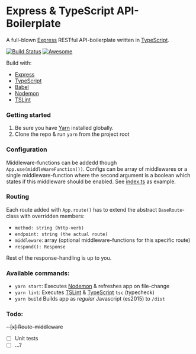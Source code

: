 # Express & TypeScript API-Boilerplate

A full-blown [Express] RESTful API-boilerplate written in [TypeScript].

[![Build Status](https://travis-ci.org/villeristi/express-typescript-api-boilerplate.svg?branch=master)](https://travis-ci.org/villeristi/express-typescript-api-boilerplate)
[![Awesome](https://cdn.rawgit.com/sindresorhus/awesome/d7305f38d29fed78fa85652e3a63e154dd8e8829/media/badge.svg)](https://github.com/villeristi/express-typescript-api-boilerplate)

Build with:
- [Express]
- [TypeScript]
- [Babel]
- [Nodemon]
- [TSLint]

### Getting started
1. Be sure you have [Yarn] installed globally.
2. Clone the repo & run `yarn` from the project root

### Configuration
Middleware-functions can be addedd though `App.use(middleWareFunction())`. Configs can be array of middlewares or a single middleware-function where the second argument is a boolean which states if this middleware should be enabled.
See [index.ts](src/index.ts) as example.

### Routing
Each route added with `App.route()` has to extend the abstract `BaseRoute`-class with overridden members:
- `method: string (http-verb)`
- `endpoint: string (the actual route)`
- `middleware`: array (optional middleware-functions for this specific route)
- `respond(): Response`

Rest of the response-handling is up to you.

### Available commands:
 - `yarn start`: Executes [Nodemon] & refreshes app on file-change
 - `yarn lint`: Executes [TSLint] & [TypeScript] `tsc` (typecheck)
 - `yarn build` Builds app as _regular_ Javascript (es2015) to `/dist`

### Todo:
~~- [x] Route-middleware~~
- [ ] Unit tests
- [ ] ...?

[Express]:https://expressjs.com/
[TypeScript]:http://www.typescriptlang.org/
[Babel]:https://babeljs.io/
[Nodemon]:https://nodemon.io
[TSLint]:https://palantir.github.io/tslint/
[Jest]:https://facebook.github.io/jest/
[Yarn]:https://yarnpkg.com/en/docs/install
